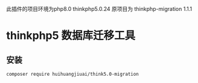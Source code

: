 此插件的项目环境为php8.0 thinkphp5.0.24
原项目为  thinkphp-migration 1.1.1
# thinkphp5 数据库迁移工具

## 安装
~~~
composer require huihuangjiuai/think5.0-migration
~~~

